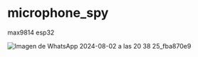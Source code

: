 # microphone_spy
max9814
esp32

![Imagen de WhatsApp 2024-08-02 a las 20 38 25_fba870e9](https://github.com/user-attachments/assets/5a2869dc-6951-492e-83a7-e4e114593857)
